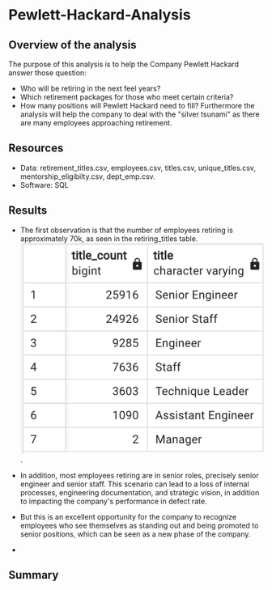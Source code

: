 # Pewlett-Hackard-Analysis

## Overview of the analysis
The purpose of this analysis is to help the Company Pewlett Hackard answer those question: 
- Who will be retiring in the next feel years?
- Which retirement packages for those who meet certain criteria?
- How many positions will Pewlett Hackard need to fill?
Furthermore the analysis will help the company to deal with the "silver tsunami" as there are many employees approaching retirement.

## Resources
- Data: retirement_titles.csv, employees.csv, titles.csv, unique_titles.csv, mentorship_eligibilty.csv,
dept_emp.csv.
- Software: SQL

## Results
- The first observation is that the number of employees retiring is approximately 70k, as seen in the retiring_titles table.
![retiring_titles](retiring_titles.png).

- In addition, most employees retiring are in senior roles, precisely senior engineer and senior staff. This scenario can lead to a loss of internal processes, engineering documentation, and strategic vision, in addition to impacting the company's performance in defect rate.
- But this is an excellent opportunity for the company to recognize employees who see themselves as standing out and being promoted to senior positions, which can be seen as a new phase of the company.
- 

## Summary
